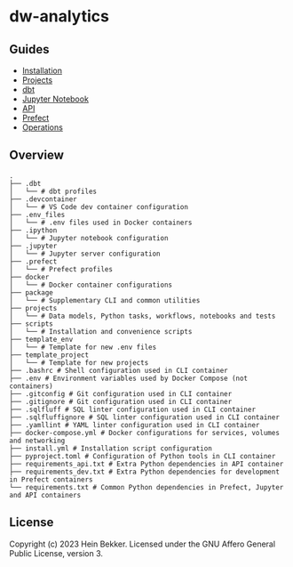 # dw-analytics

## Guides

- [Installation](docs/01-install.md)
- [Projects](docs/02-projects.md)
- [dbt](docs/03-dbt.md)
- [Jupyter Notebook](docs/04-jupyter.md)
- [API](docs/05-api.md)
- [Prefect](docs/06-prefect.md)
- [Operations](docs/07-operations.md)

## Overview

```shell
.
├── .dbt
│   └── # dbt profiles
├── .devcontainer
│   └── # VS Code dev container configuration
├── .env_files
│   └── # .env files used in Docker containers
├── .ipython
│   └── # Jupyter notebook configuration
├── .jupyter
│   └── # Jupyter server configuration
├── .prefect
│   └── # Prefect profiles
├── docker
│   └── # Docker container configurations
├── package
│   └── # Supplementary CLI and common utilities
├── projects
│   └── # Data models, Python tasks, workflows, notebooks and tests
├── scripts
│   └── # Installation and convenience scripts
├── template_env
│   └── # Template for new .env files
├── template_project
│   └── # Template for new projects
├── .bashrc # Shell configuration used in CLI container
├── .env # Environment variables used by Docker Compose (not containers)
├── .gitconfig # Git configuration used in CLI container
├── .gitignore # Git configuration used in CLI container
├── .sqlfluff # SQL linter configuration used in CLI container
├── .sqlfluffignore # SQL linter configuration used in CLI container
├── .yamllint # YAML linter configuration used in CLI container
├── docker-compose.yml # Docker configurations for services, volumes and networking
├── install.yml # Installation script configuration
├── pyproject.toml # Configuration of Python tools in CLI container
├── requirements_api.txt # Extra Python dependencies in API container
├── requirements_dev.txt # Extra Python dependencies for development in Prefect containers
└── requirements.txt # Common Python dependencies in Prefect, Jupyter and API containers
```

## License

Copyright (c) 2023 Hein Bekker. Licensed under the GNU Affero General Public License, version 3.
